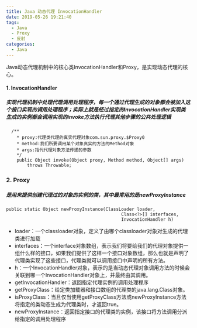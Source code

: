 ```yaml
---
title: Java 动态代理 InvocationHandler
date: 2019-05-26 19:21:40
tags:
  - Java
  - Proxy
  - 反射
categories:
  - Java
---
```

Java动态代理机制中的核心类InvocationHandler和Proxy，是实现动态代理的核心。

#### 1. InvocationHandler
##### 实现代理机制中处理代理调用处理程序，每一个通过代理生成的对象都会被加入这个接口实现的调用处理程序；实际上就是经过指定的InvocationHandler实现类生成的实例都会调用实现的invoke方法执行代理其他步骤的公共处理逻辑
```
  /**
    * proxy:代理类代理的真实代理对象com.sun.proxy.$Proxy0
    * method:我们所要调用某个对象真实的方法的Method对象
    * args:指代代理对象方法传递的参数
    */
    public Object invoke(Object proxy, Method method, Object[] args)
        throws Throwable;
```

### 2. Proxy
##### 是用来提供创建代理过的对象的实例的类，其中最常用的是newProxyInstance
```
public static Object newProxyInstance(ClassLoader loader, 
                                            Class<?>[] interfaces, 
                                            InvocationHandler h)
```

* loader：一个classloader对象，定义了由哪个classloader对象对生成的代理类进行加载
* interfaces：一个interface对象数组，表示我们将要给我们的代理对象提供一组什么样的接口，如果我们提供了这样一个接口对象数组，那么也就是声明了代理类实现了这些接口，代理类就可以调用接口中声明的所有方法。
* h：一个InvocationHandler对象，表示的是当动态代理对象调用方法的时候会关联到哪一个InvocationHandler对象上，并最终由其调用。
* getInvocationHandler：返回指定代理实例的调用处理程序
* getProxyClass：给定类加载器和接口数组的代理类的java.lang.Class对象。
* isProxyClass：当且仅当使用getProxyClass方法或newProxyInstance方法将指定的类动态生成为代理类时，才返回true。
* newProxyInstance：返回指定接口的代理类的实例，该接口将方法调用分派给指定的调用处理程序
